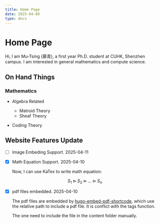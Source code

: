 ```yaml
---
title: Home Page
date: 2025-04-09
type: docs
---
```

# Home Page
Hi, I am Mu-Tsing (慕青), a first year Ph.D. student at CUHK, Shenzhen campus. I am interested in general mathematics and compute science. 


## On Hand Things
### Mathematics
- Algebra Related
  - Matroid Theory
  - Sheaf Theory
  
- Coding Theory



## Website Features Update
- [ ] Image Embeding Support. 2025-04-11

- [x] Math Equation Support. 2025-04-10

  Now, I can use KaTex to write math equation:

  $$
    S_1 \rhd S_2 \rhd ... \rhd S_n
  $$



- [x] pdf files embedded. 2025-04-10
  
  The pdf files are embedded by [hugo-embed-pdf-shortcode](https://github.com/anvithks/hugo-embed-pdf-shortcode), which use the relative path to include a pdf file. It is conflict with the tags function. 

  The one need to include the file in the content folder manually.




